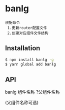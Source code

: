 
# banlg
```
根据命令
 1.更新router配置文件
 2.创建对应组件文件结构
``` 

## Installation

```bash
$ npm install banlg -g
$ yarn global add banlg
```

## API
    
banlg 组件名称  ?父组件名称

(父组件名称可选)


